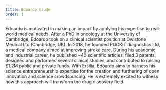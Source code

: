 ```yaml
---
title: Edoardo Gaude
order: 1
---
```

Edoardo is motivated in making an impact by applying his expertise to real-world medical needs. After a PhD in oncology at the University of Cambridge, Edoardo took on a clinical scientist position at Owlstone Medical Ltd (Cambridge, UK). In 2018, he founded POCKiT diagnostics Ltd, a medical company aimed at improving stroke care. During his academic and industrial career, he published ~40 scientific articles, filed 3 patents, designed and performed several clinical studies, and contributed to raising £1.2M public and private funds. With Ersilia, Edoardo aims to harness his science entrepreneurship expertise for the creation and furthering of open innovation and science crowdsourcing. He is extremely excited to witness how this approach will transform the drug discovery field.
